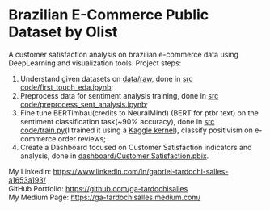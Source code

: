 # Brazilian E-Commerce Public Dataset by Olist
A customer satisfaction analysis on brazilian e-commerce data using DeepLearning and visualization tools. Project steps:
1. Understand given datasets on [data/raw](https://github.com/ga-tardochisalles/olist-ecommerce-dataset/tree/main/data/raw), done in [src code/first_touch_eda.ipynb](https://github.com/ga-tardochisalles/olist-ecommerce-dataset/blob/main/src%20code/first_touch_eda.ipynb);
2. Preprocess data for sentiment analysis training, done in [src code/preprocess_sent_analysis.ipynb](https://github.com/ga-tardochisalles/olist-ecommerce-dataset/blob/main/src%20code/preprocess_sent_analysis.ipynb);
3. Fine tune BERTimbau(credits to NeuralMind) (BERT for ptbr text) on the sentiment classification task(~90% accuracy), done in [src code/train.py](https://github.com/ga-tardochisalles/olist-ecommerce-dataset/blob/main/src%20code/train.py)(I trained it using a [Kaggle kernel](https://www.kaggle.com/gabrieltardochi/sentiment-analysis-bertimbau-pt-br-order-reviews/output)), classify positivism on e-commerce order reviews;
4. Create a Dashboard focused on Customer Satisfaction indicators and analysis, done in [dashboard/Customer Satisfaction.pbix](https://github.com/ga-tardochisalles/olist-ecommerce-dataset/blob/main/dashboard/Customer%20Satisfaction.pbix).  

My LinkedIn: https://www.linkedin.com/in/gabriel-tardochi-salles-a1653a193/  
GitHub Portfolio: https://github.com/ga-tardochisalles  
My Medium Page: https://ga-tardochisalles.medium.com/
